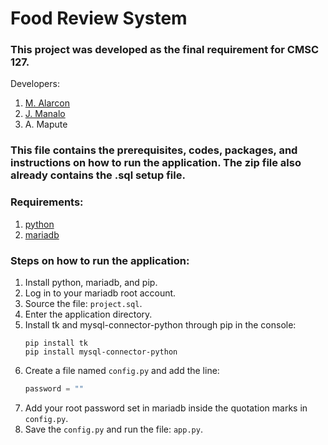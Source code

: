# Food Review System

### This project was developed as the final requirement for CMSC 127.

Developers:
1. [M. Alarcon](https://github.com/alarconMT)
2. [J. Manalo](https://github.com/jtmanalo)
3. A. Mapute

### This file contains the prerequisites, codes, packages, and instructions on how to run the application. The zip file also already contains the .sql setup file.

### Requirements:
1. [python](https://www.python.org/downloads/)
2. [mariadb](https://mariadb.com/downloads/)

### Steps on how to run the application:
1. Install python, mariadb, and pip.
2. Log in to your mariadb root account.
3. Source the file: `project.sql`.
4. Enter the application directory.
5. Install tk and mysql-connector-python through pip in the console:
    ```
    pip install tk
    pip install mysql-connector-python
    ```
6. Create a file named `config.py` and add the line:
    ```python
    password = ""
    ```
7. Add your root password set in mariadb inside the quotation marks in `config.py`.
8. Save the `config.py` and run the file: `app.py`.
